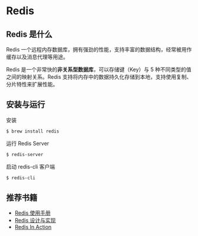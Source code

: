 # Redis

## Redis 是什么

Redis 一个远程内存数据库，拥有强劲的性能，支持丰富的数据结构，经常被用作缓存以及消息代理等用途。

Redis 是一个非常快的**非关系型数据库**，可以存储键（Key）与 5 种不同类型的值之间的映射关系。Redis 支持将内存中的数据持久化存储到本地，支持使用复制、分片特性来扩展性能。

## 安装与运行

安装

```bash
$ brew install redis
```

运行 Redis Server

```bash
$ redis-server
```

启动 redis-cli 客户端

```bash
$ redis-cli
```


## 推荐书籍

-   [Redis 使用手册](http://redisguide.com/)
-   [Redis 设计与实现](http://redisbook.com/)
-   [Redis In Action](https://redislabs.com/ebook/)
